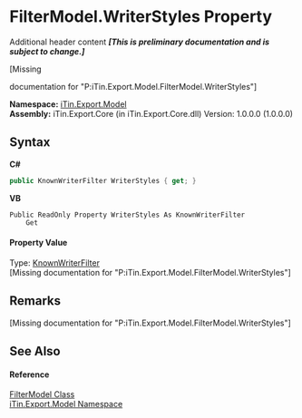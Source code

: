 # FilterModel.WriterStyles Property 
Additional header content _**\[This is preliminary documentation and is subject to change.\]**_

\[Missing <summary> documentation for "P:iTin.Export.Model.FilterModel.WriterStyles"\]

**Namespace:**&nbsp;<a href="ef57ffcc-e95e-b212-5a46-9aa6f5a3511f">iTin.Export.Model</a><br />**Assembly:**&nbsp;iTin.Export.Core (in iTin.Export.Core.dll) Version: 1.0.0.0 (1.0.0.0)

## Syntax

**C#**<br />
``` C#
public KnownWriterFilter WriterStyles { get; }
```

**VB**<br />
``` VB
Public ReadOnly Property WriterStyles As KnownWriterFilter
	Get
```


#### Property Value
Type: <a href="9cf92348-0df0-7df4-c815-d3718c3eae4f">KnownWriterFilter</a><br />\[Missing <value> documentation for "P:iTin.Export.Model.FilterModel.WriterStyles"\]

## Remarks
\[Missing <remarks> documentation for "P:iTin.Export.Model.FilterModel.WriterStyles"\]

## See Also


#### Reference
<a href="460f2fbb-d726-7f59-f472-fead753fa197">FilterModel Class</a><br /><a href="ef57ffcc-e95e-b212-5a46-9aa6f5a3511f">iTin.Export.Model Namespace</a><br />
